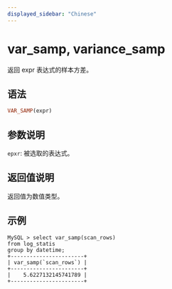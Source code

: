 ```yaml
---
displayed_sidebar: "Chinese"
---
```



# var_samp, variance_samp



返回 expr 表达式的样本方差。

## 语法

```Haskell
VAR_SAMP(expr)
```

## 参数说明

`epxr`: 被选取的表达式。

## 返回值说明

返回值为数值类型。

## 示例

```plain text
MySQL > select var_samp(scan_rows)
from log_statis
group by datetime;
+-----------------------+
| var_samp(`scan_rows`) |
+-----------------------+
|    5.6227132145741789 |
+-----------------------+
```
